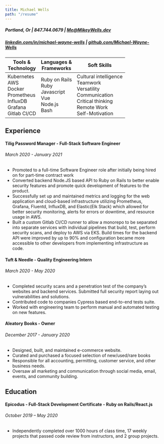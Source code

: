 ```yaml
---
title: Michael Wells
path: "/resume"
---
```


##### Portland, Or | 847.744.0679 | [Me@MikeyWells.dev](mailto:me@mikeywells.dev)

##### [linkedin.com/in/michael-wayne-wells](https://linkedin.com/in/michael-wayne-wells) | [github.com/Michael-Wayne-Wells](https://github.com/Michael-Wayne-Wells)

| Tools & <br>Technology | Languages &<br> Frameworks | Soft Skills |
|----|----|----|
| Kubernetes<br>AWS<br>Docker<br>Prometheus<br>InfluxDB<br>Grafana<br>Gitlab CI/CD | Ruby on Rails<br>Ruby<br>Javascript<br>Vue<br>Node.js<br>Bash<br> | Cultural intelligence<br>Teamwork<br>Versatility<br>Communication<br>Critical thinking<br>Remote Work<br>Self-Motivation |

## Experience

#### Tilig Password Manager - Full-Stack Software Engineer

###### March 2020 - January 2021

- Promoted to a full-time Software Engineer role after initially being hired on for part-time contract work
- Converted backend Node.JS based API to Ruby on Rails to better enable security features and promote quick development of features to the product.
- Successfully set up and maintained metrics and logging for the web application and cloud-based infrastructure utilizing Prometheus, Grafana, Fluentd, InfluxDB, and Elastic(Elk Stack) which allowed for better security monitoring, alerts for errors or downtime, and resource usage in AWS.
- Built a custom Gitlab CI/CD runner to allow a monorepo to be separated into separate services with individual pipelines that build, test, perform security scans, and deploy to AWS via EKS. Build times for the backend API were improved by up to 90% and configuration became more accessible to other developers from implementing infrastructure as code.

#### Tuft & Needle - Quality Engineering Intern

###### March 2020 - May 2020

- Completed security scans and a penetration test of the company’s websites and backend services. Submitted full security report laying out vulnerabilities and solutions.
- Contributed code to companies Cypress based end-to-end tests suite.
- Worked with engineering team to perform manual and automated testing on new features.

#### Aleatory Books - Owner

###### December 2017 - January 2020

- Designed, built, and maintained e-commerce website.
- Curated and purchased a focused selection of new/used/rare books
- Responsible for all accounting, permitting, customer service, and other business needs.
- Oversaw all marketing and communication through social media, email, events, and community building.

## Education

#### Epicodus - Full-Stack Development Certificate - Ruby on Rails/React.js

###### October 2019 – May 2020

- Independently completed over 1000 hours of class time, 17 weekly projects that passed code review from instructors, and 2 group projects.

